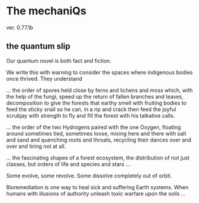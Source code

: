 # The mechaniQs 

ver. 0.77.1b

## the quantum slip

Our quantum novel is both fact and fiction. 

We write this with warning to consider the spaces where indigenous bodies
once thrived. They understand 

... the order of spores held close by ferns and lichens and moss which, with 
the help of the fungi, speed up the return of fallen branches and leaves, 
decomposition to give the forests that earthy smell with fruiting bodies to 
feed the sticky snail so he can, in a rip and crack then feed the joyful 
scrubjay with strength to fly and fill the forest with his talkative calls. 

... the order of the two Hydrogens paired with the one Oxygen, floating around 
sometimes tied, sometimes loose, mixing here and there with salt and sand and 
quenching roots and throats, recycling their dances over and over and tiring 
not at all.

... the fascinating shapes of a forest ecosystem, the distribution of not just 
classes, but orders of life and species and stars ... 

Some evolve, some revolve.
Some dissolve completely out of orbit.

Bioremediation is one way to heal sick and suffering Earth systems. When humans 
with illusions of authority unleash toxic warfare upon the soils ...



 
